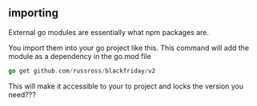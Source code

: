 ## importing

External go modules are essentially what npm packages are.

You import them into your go project like this. This command will add the module as a dependency in the go.mod file

```go
go get github.com/russross/blackfriday/v2
```

This will make it accessible to your to project and locks the version you need???
